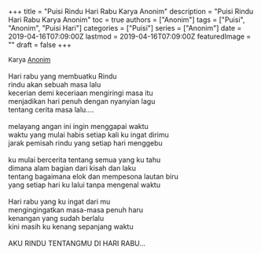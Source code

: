 +++
title = "Puisi Rindu Hari Rabu Karya Anonim"
description = "Puisi Rindu Hari Rabu Karya Anonim"
toc = true
authors = ["Anonim"]
tags = ["Puisi", "Anonim", "Puisi Hari"]
categories = ["Puisi"]
series = ["Anonim"]
date = 2019-04-16T07:09:00Z
lastmod = 2019-04-16T07:09:00Z
featuredImage = ""
draft = false
+++

<div style="text-align: justify;">
<div style="font-size: small;">Karya <a href="/authors/anonim/" target="_blank">Anonim</a></div><br />
Hari rabu yang membuatku Rindu<br />rindu akan sebuah masa lalu<br />kecerian demi keceriaan mengiringi masa itu<br />menjadikan hari penuh dengan nyanyian lagu<br />tentang cerita masa lalu....<br /><br />melayang angan ini ingin menggapai waktu<br />waktu yang mulai habis setiap kali ku ingat dirimu<br />jarak pemisah rindu yang setiap hari menggebu<br /><br />ku mulai bercerita tentang semua yang ku tahu<br />dimana alam bagian dari kisah dan laku<br />tentang bagaimana elok dan mempesona lautan biru<br />yang setiap hari ku lalui tanpa mengenal waktu<br /><br />Hari rabu yang ku ingat dari mu<br />mengingingatkan masa-masa penuh haru<br />kenangan yang sudah berlalu<br />kini masih ku kenang sepanjang waktu<br /><br />AKU RINDU TENTANGMU DI HARI RABU...</div>

